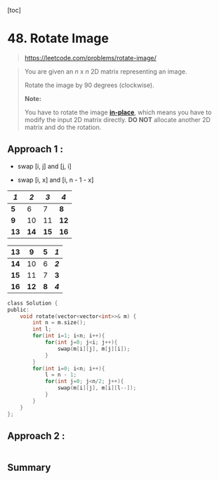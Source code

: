 [toc]

# 48. Rotate Image

> https://leetcode.com/problems/rotate-image/

> You are given an *n* x *n* 2D matrix representing an image.
>
> Rotate the image by 90 degrees (clockwise).
>
> **Note:**
>
> You have to rotate the image [**in-place**](https://en.wikipedia.org/wiki/In-place_algorithm), which means you have to modify the input 2D matrix directly. **DO NOT** allocate another 2D matrix and do the rotation.

## Approach 1 : 

* swap [i, j]  and [j, i]

* swap [i, x] and [i, n - 1 - x]

| *1*    | *2*    | *3*    | *4*    |
| ------ | ------ | ------ | ------ |
| **5**  | 6      | 7      | **8**  |
| **9**  | 10     | 11     | **12** |
| **13** | **14** | **15** | **16** |

| 13     | 9      | 5     | *1*     |
| ------ | ------ | ----- | ------- |
| **14** | 10     | 6     | ***2*** |
| **15** | 11     | 7     | **3**   |
| **16** | **12** | **8** | ***4*** |

```c
class Solution {
public:
    void rotate(vector<vector<int>>& m) {
        int n = m.size();
        int l;
        for(int i=1; i<n; i++){
            for(int j=0; j<i; j++){
                swap(m[i][j], m[j][i]);
            }
        }
        for(int i=0; i<n; i++){
            l = n - 1;
            for(int j=0; j<n/2; j++){
                swap(m[i][j], m[i][l--]);
            }
        }
    }
};
```
>

## Approach 2 : 

```

```

> 

## Summary


